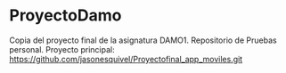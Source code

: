 # ProyectoDamo
Copia del proyecto final de la asignatura DAMO1.
Repositorio de Pruebas personal.
Proyecto principal: https://github.com/jasonesquivel/Proyectofinal_app_moviles.git
